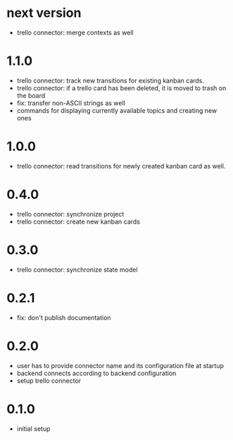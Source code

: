 # next version
- trello connector: merge contexts as well

# 1.1.0
- trello connector: track new transitions for existing kanban cards.
- trello connector: if a trello card has been deleted, it is moved to trash on the board
- fix: transfer non-ASCII strings as well
- commands for displaying currently available topics and creating new ones

# 1.0.0
- trello connector: read transitions for newly created kanban card as well.

# 0.4.0
- trello connector: synchronize project
- trello connector: create new kanban cards

# 0.3.0
- trello connector: synchronize state model

# 0.2.1
- fix: don't publish documentation

# 0.2.0
- user has to provide connector name and its configuration file at startup
- backend connects according to backend configuration
- setup trello connector

# 0.1.0
- initial setup